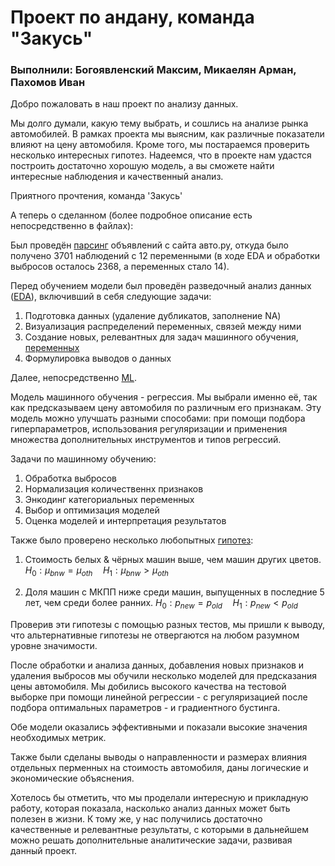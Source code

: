 # Проект по андану, команда "Закусь"
### Выполнили: Богоявленский Максим, Микаелян Арман, Пахомов Иван

Добро пожаловать в наш проект по анализу данных. 

Мы долго думали, какую тему выбрать, и сошлись на анализе рынка автомобилей. В рамках проекта мы выясним, как различные показатели влияют на цену автомобиля. Кроме того, мы постараемся проверить несколько интересных гипотез. Надеемся, что в проекте нам удастся построить достаточно хорошую модель, а вы сможете найти интересные наблюдения и качественный анализ.

Приятного прочтения,
команда 'Закусь'


А теперь о сделанном (более подробное описание есть непосредственно в файлах): 

Был проведён [парсинг](parsing/parser.ipynb) объявлений с сайта авто.ру, откуда было получено 3701 наблюдений с 12 переменными (в ходе EDA и обработки выбросов осталось 2368, а переменных стало 14).

Перед обучением модели был проведён разведочный анализ данных ([EDA](EDA/EDA.ipynb)), включивший в себя следующие задачи:

1) Подготовка данных (удаление дубликатов, заполнение NA)
2) Визуализация распределений переменных, связей между ними
3) Создание новых, релевантных для задач машинного обучения, [переменных](modules/new_attributes.py)
4) Формулировка выводов о данных

Далее, непосредственно [ML](ML/MachineLearning.ipynb).

Модель машинного обучения - регрессия. Мы выбрали именно её, так как предсказываем цену автомобиля по различным его признакам. Эту модель можно улучшать разными способами: при помощи подбора гиперпараметров, использования регуляризации и применения множества дополнительных инструментов и типов регрессий. 

Задачи по машинному обучению:

1) Обработка выбросов
2) Нормализация количественнх признаков
3) Энкодинг категориальных переменных 
4) Выбор и оптимизация моделей
5) Оценка моделей и интерпретация результатов

Также было проверено несколько любопытных [гипотез](Hypotheses/Hypotheses.ipynb):

1) Стоимость белых & чёрных машин выше, чем машин других цветов. $H_0 : \mu_{bnw} = \mu_{oth}\quad H_1 : \mu_{bnw} > \mu_{oth}$

2) Доля машин с МКПП ниже среди машин, выпущенных в последние 5 лет, чем среди более ранних. $H_0 : p_{new} = p_{old} \quad H_1 : p_{new} < p_{old}$

Проверив эти гипотезы с помощью разных тестов, мы пришли к выводу, что альтернативные гипотезы не отвергаются на любом разумном уровне значимости.

После обработки и анализа данных, добавления новых признаков и удаления выбросов мы обучили несколько моделей для предсказания цены автомобиля. Мы добились высокого качества на тестовой выборке при помощи линейной регрессии - с регуляризацией после подбора оптимальных параметров - и градиентного бустинга. 

Обе модели оказались эффективными и показали высокие значения необходимых метрик.

Также были сделаны выводы о направленности и размерах влияния отдельных перменных на стоимость автомобиля, даны логические и экономические объяснения.
 
Хотелось бы отметить, что мы проделали интересную и прикладную работу, которая показала, насколько анализ данных может быть полезен в жизни. 
К тому же, у нас получились достаточно качественные и релевантные результаты, с которыми в дальнейшем можно решать дополнительные аналитические задачи, развивая данный проект. 
